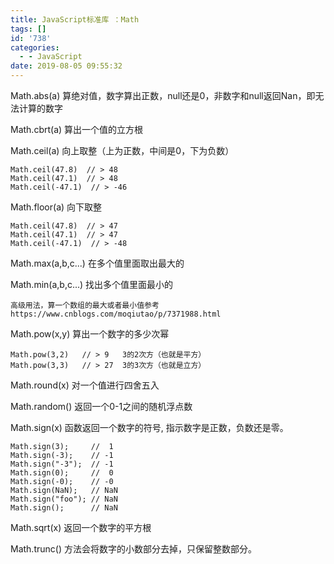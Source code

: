 ```yaml
---
title: JavaScript标准库 ：Math
tags: []
id: '738'
categories:
  - - JavaScript
date: 2019-08-05 09:55:32
---
```


Math.abs(a) 算绝对值，数字算出正数，null还是0，非数字和null返回Nan，即无法计算的数字

Math.cbrt(a) 算出一个值的立方根

Math.ceil(a) 向上取整（上为正数，中间是0，下为负数）

```
Math.ceil(47.8)  // > 48
Math.ceil(47.1)  // > 48
Math.ceil(-47.1)  // > -46
```

Math.floor(a) 向下取整

```
Math.ceil(47.8)  // > 47
Math.ceil(47.1)  // > 47
Math.ceil(-47.1)  // > -48
```

Math.max(a,b,c...) 在多个值里面取出最大的

Math.min(a,b,c...) 找出多个值里面最小的

```
高级用法，算一个数组的最大或者最小值参考
https://www.cnblogs.com/moqiutao/p/7371988.html
```

Math.pow(x,y) 算出一个数字的多少次幂

```
Math.pow(3,2)   // > 9   3的2次方（也就是平方）
Math.pow(3,3)   // > 27  3的3次方（也就是立方）
```

Math.round(x) 对一个值进行四舍五入

Math.random() 返回一个0-1之间的随机浮点数

Math.sign(x) 函数返回一个数字的符号, 指示数字是正数，负数还是零。

```
Math.sign(3);     //  1
Math.sign(-3);    // -1
Math.sign("-3");  // -1
Math.sign(0);     //  0
Math.sign(-0);    // -0
Math.sign(NaN);   // NaN
Math.sign("foo"); // NaN
Math.sign();      // NaN
```

Math.sqrt(x) 返回一个数字的平方根

Math.trunc() 方法会将数字的小数部分去掉，只保留整数部分。